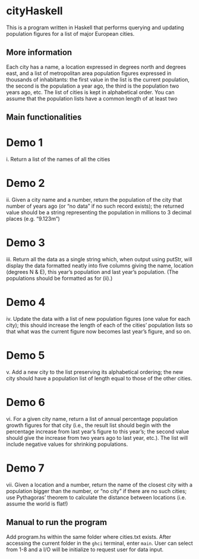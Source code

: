 # cityHaskell

This is a program written in Haskell that performs querying and updating population figures for a list of major European cities.

## More information

Each city has a name, a location expressed in degrees
north and degrees east, and a list of metropolitan area population figures expressed in
thousands of inhabitants: the first value in the list is the current population, the second
is the population a year ago, the third is the population two years ago, etc. The list of cities
is kept in alphabetical order. You can assume that the population lists have a common length
of at least two

## Main functionalities

# Demo 1

i. Return a list of the names of all the cities

# Demo 2

ii. Given a city name and a number, return the population of the city that number of
years ago (or “no data” if no such record exists); the returned value should be a string
representing the population in millions to 3 decimal places (e.g. “9.123m”)

# Demo 3

iii. Return all the data as a single string which, when output using putStr, will display the
data formatted neatly into five columns giving the name, location (degrees N & E), this
year’s population and last year’s population. (The populations should be formatted as
for (ii).)

# Demo 4

iv. Update the data with a list of new population figures (one value for each city); this
should increase the length of each of the cities’ population lists so that what was the
current figure now becomes last year’s figure, and so on.

# Demo 5

v. Add a new city to the list preserving its alphabetical ordering; the new city should have
a population list of length equal to those of the other cities.

# Demo 6

vi. For a given city name, return a list of annual percentage population growth figures for
that city (i.e., the result list should begin with the percentage increase from last year’s
figure to this year’s; the second value should give the increase from two years ago to
last year, etc.). The list will include negative values for shrinking populations.

# Demo 7

vii. Given a location and a number, return the name of the closest city with a population
bigger than the number, or “no city” if there are no such cities; use Pythagoras’ theorem
to calculate the distance between locations (i.e. assume the world is flat!)

## Manual to run the program

Add program.hs within the same folder where cities.txt exists. After accessing the current folder in the `ghci` terminal, enter `main`. User can select from 1-8 and a I/O will be initialize to request user for data input. 

